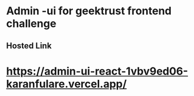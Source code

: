 # Admin -ui for geektrust frontend challenge 
## Hosted Link 
# https://admin-ui-react-1vbv9ed06-karanfulare.vercel.app/
